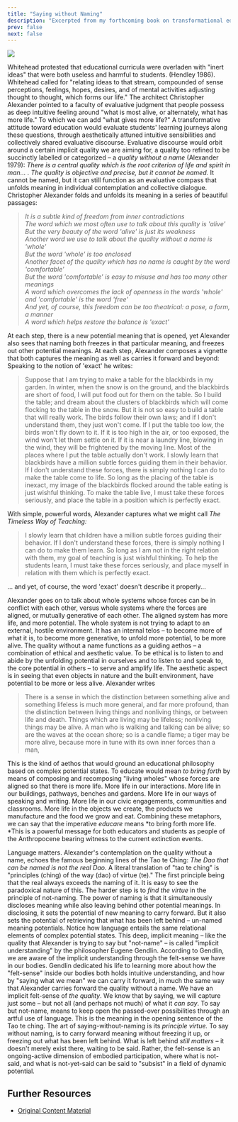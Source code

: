 ```yaml
---
title: "Saying without Naming"
description: "Excerpted from my forthcoming book on transformational education"
prev: false
next: false
---
```


![](images/saying-without-naming.jpg)

Whitehead protested that educational curricula were overladen with "inert ideas" that were both useless and harmful to students. (Hendley 1986).  Whitehead called for "relating ideas to that stream, compounded of sense perceptions, feelings, hopes, desires, and of mental activities adjusting thought to thought, which forms our life." The architect Christopher Alexander pointed to a faculty of evaluative judgment that people possess as deep intuitive feeling around "what is most alive, or alternately, what has more life." To which we can add "what gives more life?" A transformative attitude toward education would evaluate students' learning journeys along these questions, through aesthetically attuned intuitive sensibilities and collectively shared evaluative discourse. Evaluative discourse would orbit around a certain implicit quality we are aiming for, a quality too refined to be succinctly labelled or categorized – a *quality without a name* (Alexander 1979): *There is a central quality which is the root criterion of life and spirit in man... . The quality is objective and precise, but it cannot be named.* It cannot be named, but it can still function as an evaluative compass that unfolds meaning in individual contemplation and collective dialogue. Christopher Alexander folds and unfolds its meaning in a series of beautiful passages:

> *It is a subtle kind of freedom from inner contradictions\
> The word which we most often use to talk about this quality is 'alive'\
> But the very beauty of the word 'alive' is just its weakness\
> Another word we use to talk about the quality without a name is 'whole'\
> But the word 'whole' is too enclosed\
> Another facet of the quality which has no name is caught by the word 'comfortable'\
> But the word 'comfortable' is easy to misuse and has too many other meanings\
> A word which overcomes the lack of openness in the words 'whole' and 'comfortable'  is the word 'free'\
> And yet, of course, this freedom can be too theatrical: a pose, a form, a manner\
> A word which helps restore the balance is 'exact'*

At each step, there is a new potential meaning that is opened, yet Alexander also sees that naming both freezes in that particular meaning, and freezes out other potential meanings. At each step, Alexander composes a vignette that both captures the meaning as well as carries it forward and beyond: Speaking to the notion of 'exact' he writes:

> Suppose that I am trying to make a table for the blackbirds in my garden. In winter, when the snow is on the ground, and the blackbirds are short of food, I will put food out for them on the table. So I build the table; and dream about the clusters of blackbirds which will come flocking to the table in the snow. But it is not so easy to build a table that will really work. The birds follow their own laws; and if I don't understand them, they just won't come. If I put the table too low, the birds won't fly down to it. If it is too high in the air, or too exposed, the wind won't let them settle on it. If it is near a laundry line, blowing in the wind, they will be frightened by the moving line. Most of the places where I put the table actually don't work. I slowly learn that blackbirds have a million subtle forces guiding them in their behavior. If I don't understand these forces, there is simply nothing I can do to make the table come to life. So long as the placing of the table is inexact, my image of the blackbirds flocked around the table eating is just wishful thinking. To make the table live, I must take these forces seriously, and place the table in a position which is perfectly exact.

With simple, powerful words, Alexander captures what we might call *The Timeless Way of Teaching:*

> I slowly learn that children have a million subtle forces guiding their behavior. If I don't understand these forces, there is simply nothing I can do to make them learn. So long as I am not in the right relation with them, my goal of teaching is just wishful thinking. To help the students learn, I must take these forces seriously, and place myself in relation with them which is perfectly exact.

... and yet, of course, the word 'exact' doesn't  describe it properly...

Alexander goes on to talk about whole systems whose forces can be in conflict with each other, versus whole systems where the forces are aligned, or mutually generative of each other. The aligned system has more life, and more potential. The whole system is not trying to adapt to an external, hostile environment. It has an internal telos – to become more of what it is, to become more generative, to unfold more potential, to be more alive. The quality without a name functions as a guiding aethos – a combination of ethical and aesthetic value. To be ethical is to listen to and abide by the unfolding potential in ourselves and to listen to and speak to, the core potential in others – to serve and amplify life. The aesthetic aspect is in seeing that even objects in nature and the built environment, have potential to be more or less alive. Alexander writes

> There is a sense in which the distinction between something alive and something lifeless is much more general, and far more profound, than the distinction between living things and nonliving things, or between life and death. Things which are living may be lifeless; nonliving things may be alive. A man who is walking and talking can be alive; so are the waves at the ocean shore; so is a candle flame; a tiger may be more alive, because more in tune with its own inner forces than a man,

This is the kind of aethos that would ground an educational philosophy based on complex potential states. To educate would mean *to bring forth* by means of composing and recomposing "living wholes" whose forces are aligned so that there is more life. More life in our interactions. More life in our buildings, pathways, benches and gardens. More life in our ways of speaking and writing. More life in our civic engagements, communities and classrooms. More life in the objects we create, the products we manufacture and the food we grow and eat. Combining these metaphors, we can say that the imperative *educare* means *to bring forth more life. *This is a powerful message for both educators and students as people of the Anthropocene bearing witness to the current extinction events.

Language matters. Alexander's contemplation on the quality without a name, echoes the famous beginning lines of the Tao te Ching: *The Dao that can be named is not the real Dao.* A literal translation of "tao te ching" is "principles (ching) of the way (dao) of virtue (te)." The first principle being that the real always exceeds the naming of it. It is easy to see the paradoxical nature of this. The harder step is to *find the virtue* in the principle of not-naming. The power of naming is that it simultaneously discloses meaning while also leaving behind other potential meanings. In disclosing, it sets the potential of new meaning to carry forward. But it also sets the potential of retrieving that what has been left behind – un-named meaning potentials. Notice how language entails the same relational elements of complex potential states. This deep, implicit meaning – like the quality that Alexander is trying to say but "not-name" – is called "implicit understanding" by the philosopher Eugene Gendlin. According to Gendlin, we are aware of the implicit understanding through the felt-sense we have in our bodies. Gendlin dedicated his life to learning more about how the "felt-sense" inside our bodies both holds intuitive understanding, and how by "saying what we mean" we can carry it forward, in much the same way that Alexander carries forward the quality without a name. We have an implicit felt-sense of *the quality*. We know that by saying, we will capture just some – but not all (and perhaps not much) of what it *can say*. To say but not-name, means to keep open the passed-over possibilities through an artful use of language. This is the meaning in the opening sentence of the Tao te ching. The art of saying-without-naming is its *principle virtue.* To say without naming, is to carry forward meaning without freezing it up, or freezing out what has been left behind. What is left behind *still matters* – it doesn't merely exist there, waiting to be said. Rather, the felt-sense is an ongoing-active dimension of embodied participation, where what is not-said, and what is not-yet-said can be said to "subsist" in a field of dynamic potential.


## Further Resources

- [Original Content Material](https://bonnittaroy.substack.com/p/saying-without-naming)
